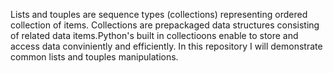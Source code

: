 Lists and touples are sequence types (collections) representing ordered collection of items.
Collections are prepackaged data structures consisting of related data items.Python's built in collectioons
enable to store and access data conviniently and efficiently.
In this repository I will demonstrate common lists and touples manipulations.